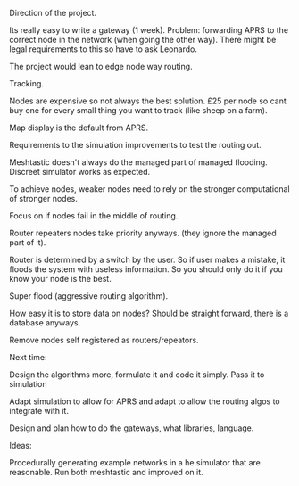 Direction of the project.

Its really easy to write a gateway (1 week). Problem: forwarding APRS to the correct node in the network (when going the other way). There might be legal requirements to this so have to ask Leonardo.

The project would lean to edge node way routing.

Tracking.

Nodes are expensive so not always the best solution. £25 per node so cant buy one for every small thing you want to track (like sheep on a farm).

Map display is the default from APRS.

Requirements to the simulation improvements to test the routing out.

Meshtastic doesn't always do the managed part of managed flooding. Discreet simulator works as expected.

To achieve nodes, weaker nodes need to rely on the stronger computational of stronger nodes.

Focus on if nodes fail in the middle of routing.

Router repeaters nodes take priority anyways. (they ignore the managed part of it).

Router is determined by a switch by the user. So if user makes a mistake, it floods the system with useless information. So you should only do it if you know your node is the best.

Super flood (aggressive routing algorithm).

How easy it is to store data on nodes? Should be straight forward, there is a database anyways.

Remove nodes self registered as routers/repeators.

Next time:

Design the algorithms more, formulate it and code it simply. Pass it to simulation

Adapt simulation to allow for APRS and adapt to allow the routing algos to integrate with it.

Design and plan how to do the gateways, what libraries, language.

Ideas:

Procedurally generating example networks in a he simulator that are reasonable. Run both meshtastic and improved on it.